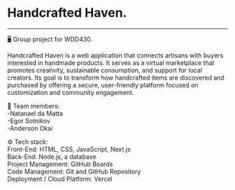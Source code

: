 # Handcrafted Haven.
---
🖥️ Group project for WDD430.<br>

Handcrafted Haven is a web application that connects artisans with buyers interested in handmade products. It serves as a virtual marketplace that promotes creativity, sustainable consumption, and support for local creators. Its goal is to transform how handcrafted items are discovered and purchased by offering a secure, user-friendly platform focused on customization and community engagement.

👥 Team members:<br>
-Natanael da Matta<br>
-Egor Sotnikov<br>
-Anderson Okai 

⚙️ Tech stack:<br>
Front-End: HTML, CSS, JavaScript, Next.js<br>
Back-End: Node.js, a database<br>
Project Management: GitHub Boards<br>
Code Management: Git and GitHub Repository<br>
Deployment / Cloud Platform: Vercel<br>

